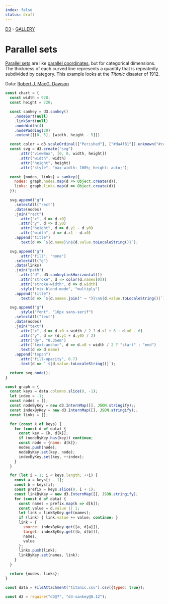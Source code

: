```yaml
---
index: false
status: draft
---
```


<div style="color: grey; font: 13px/25.5px var(--sans-serif); text-transform: uppercase;"><h1 style="display: none;">Parallel sets</h1><a href="https://d3js.org/">D3</a> › <a href="/@d3/gallery">Gallery</a></div>

# Parallel sets

[Parallel sets](https://kosara.net/publications/Bendix_InfoVis_2005.html) are like [parallel coordinates](/@d3/parallel-coordinates), but for categorical dimensions. The thickness of each curved line represents a quantity that is repeatedly subdivided by category. This example looks at the _Titanic_ disaster of 1912.

Data: [Robert J. MacG. Dawson](http://jse.amstat.org/v3n3/datasets.dawson.html)

```js echo
const chart = {
  const width = 928;
  const height = 720;

  const sankey = d3.sankey()
    .nodeSort(null)
    .linkSort(null)
    .nodeWidth(4)
    .nodePadding(20)
    .extent([[0, 5], [width, height - 5]])

  const color = d3.scaleOrdinal(["Perished"], ["#da4f81"]).unknown("#ccc");
  const svg = d3.create("svg")
      .attr("viewBox", [0, 0, width, height])
      .attr("width", width)
      .attr("height", height)
      .attr("style", "max-width: 100%; height: auto;");

  const {nodes, links} = sankey({
    nodes: graph.nodes.map(d => Object.create(d)),
    links: graph.links.map(d => Object.create(d))
  });

  svg.append("g")
    .selectAll("rect")
    .data(nodes)
    .join("rect")
      .attr("x", d => d.x0)
      .attr("y", d => d.y0)
      .attr("height", d => d.y1 - d.y0)
      .attr("width", d => d.x1 - d.x0)
    .append("title")
      .text(d => `${d.name}\n${d.value.toLocaleString()}`);

  svg.append("g")
      .attr("fill", "none")
    .selectAll("g")
    .data(links)
    .join("path")
      .attr("d", d3.sankeyLinkHorizontal())
      .attr("stroke", d => color(d.names[0]))
      .attr("stroke-width", d => d.width)
      .style("mix-blend-mode", "multiply")
    .append("title")
      .text(d => `${d.names.join(" → ")}\n${d.value.toLocaleString()}`);

  svg.append("g")
      .style("font", "10px sans-serif")
    .selectAll("text")
    .data(nodes)
    .join("text")
      .attr("x", d => d.x0 < width / 2 ? d.x1 + 6 : d.x0 - 6)
      .attr("y", d => (d.y1 + d.y0) / 2)
      .attr("dy", "0.35em")
      .attr("text-anchor", d => d.x0 < width / 2 ? "start" : "end")
      .text(d => d.name)
    .append("tspan")
      .attr("fill-opacity", 0.7)
      .text(d => ` ${d.value.toLocaleString()}`);

  return svg.node();
}
```

```js echo
const graph = {
  const keys = data.columns.slice(0, -1);
  let index = -1;
  const nodes = [];
  const nodeByKey = new d3.InternMap([], JSON.stringify);;
  const indexByKey = new d3.InternMap([], JSON.stringify);;
  const links = [];

  for (const k of keys) {
    for (const d of data) {
      const key = [k, d[k]];
      if (nodeByKey.has(key)) continue;
      const node = {name: d[k]};
      nodes.push(node);
      nodeByKey.set(key, node);
      indexByKey.set(key, ++index);
    }
  }

  for (let i = 1; i < keys.length; ++i) {
    const a = keys[i - 1];
    const b = keys[i];
    const prefix = keys.slice(0, i + 1);
    const linkByKey = new d3.InternMap([], JSON.stringify);
    for (const d of data) {
      const names = prefix.map(k => d[k]);
      const value = d.value || 1;
      let link = linkByKey.get(names);
      if (link) { link.value += value; continue; }
      link = {
        source: indexByKey.get([a, d[a]]),
        target: indexByKey.get([b, d[b]]),
        names,
        value
      };
      links.push(link);
      linkByKey.set(names, link);
    }
  }

  return {nodes, links};
}
```

```js echo
const data = FileAttachment("titanic.csv").csv({typed: true});
```

```js echo
const d3 = require("d3@7", "d3-sankey@0.12");
```
